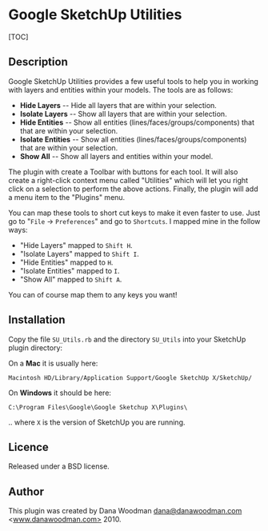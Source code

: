 # Google SketchUp Utilities

[TOC]

## Description

Google SketchUp Utilities provides a few useful tools to help you in working with layers and entities within your models. The tools are as follows:

* **Hide Layers** -- Hide all layers that are within your selection.
* **Isolate Layers** -- Show all layers that are within your selection.
* **Hide Entities** -- Show all entities (lines/faces/groups/components) that that are within your selection.
* **Isolate Entities** -- Show all entities (lines/faces/groups/components) that are within your selection.
* **Show All** -- Show all layers and entities within your model.

The plugin with create a Toolbar with buttons for each tool. It will also create a right-click context menu called "Utilities" which will let you right click on a selection to perform the above actions. Finally, the plugin will add a menu item to the "Plugins" menu.

You can map these tools to short cut keys to make it even faster to use. Just go to "`File` -> `Preferences`" and go to `Shortcuts`. I mapped mine in the follow ways:

* "Hide Layers" mapped to `Shift H`.
* "Isolate Layers" mapped to `Shift I`.
* "Hide Entities" mapped to `H`.
* "Isolate Entities" mapped to `I`.
* "Show All" mapped to `Shift A`.

You can of course map them to any keys you want!

## Installation

Copy the file `SU_Utils.rb` and the directory `SU_Utils` into your SketchUp plugin directory:

On a **Mac** it is usually here:

    Macintosh HD/Library/Application Support/Google SketchUp X/SketchUp/

On **Windows** it should be here:

    C:\Program Files\Google\Google Sketchup X\Plugins\

.. where `X` is the version of SketchUp you are running.

## Licence

Released under a BSD license.

## Author

This plugin was created by Dana Woodman <dana@danawoodman.com> <www.danawoodman.com> 2010.
